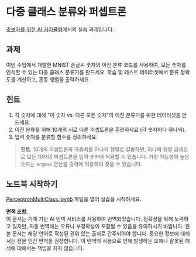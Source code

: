 # 다중 클래스 분류와 퍼셉트론

[초보자를 위한 AI 커리큘럼](https://github.com/microsoft/ai-for-beginners)에서의 실습 과제입니다.

## 과제

이번 수업에서 개발한 MNIST 손글씨 숫자의 이진 분류 코드를 사용하여, 모든 숫자를 인식할 수 있는 다중 클래스 분류기를 만드세요. 학습 및 테스트 데이터셋에서 분류 정확도를 계산하고, 혼동 행렬을 출력하세요.

## 힌트

1. 각 숫자에 대해 "이 숫자 vs. 다른 모든 숫자"의 이진 분류기를 위한 데이터셋을 만드세요.
1. 이진 분류를 위해 10개의 서로 다른 퍼셉트론을 훈련하세요 (각 숫자마다 하나씩).
1. 입력 숫자를 분류할 함수를 정의하세요.

> **힌트**: 10개의 퍼셉트론의 가중치를 하나의 행렬로 결합하면, 하나의 행렬 곱셈으로 모든 10개의 퍼셉트론을 입력 숫자에 적용할 수 있습니다. 가장 가능성이 높은 숫자는 `argmax` 연산을 출력에 적용하여 찾을 수 있습니다.

## 노트북 시작하기

[PerceptronMultiClass.ipynb](../../../../../../lessons/3-NeuralNetworks/03-Perceptron/lab/PerceptronMultiClass.ipynb) 파일을 열어 실습을 시작하세요.

**면책 조항**:  
이 문서는 기계 기반 AI 번역 서비스를 사용하여 번역되었습니다. 정확성을 위해 노력하고 있지만, 자동 번역에는 오류나 부정확성이 포함될 수 있음을 유의하시기 바랍니다. 원본 문서는 해당 언어로 작성된 권위 있는 출처로 간주되어야 합니다. 중요한 정보에 대해서는 전문 인간 번역을 권장합니다. 이 번역의 사용으로 인해 발생하는 오해나 잘못된 해석에 대해서는 책임을 지지 않습니다.